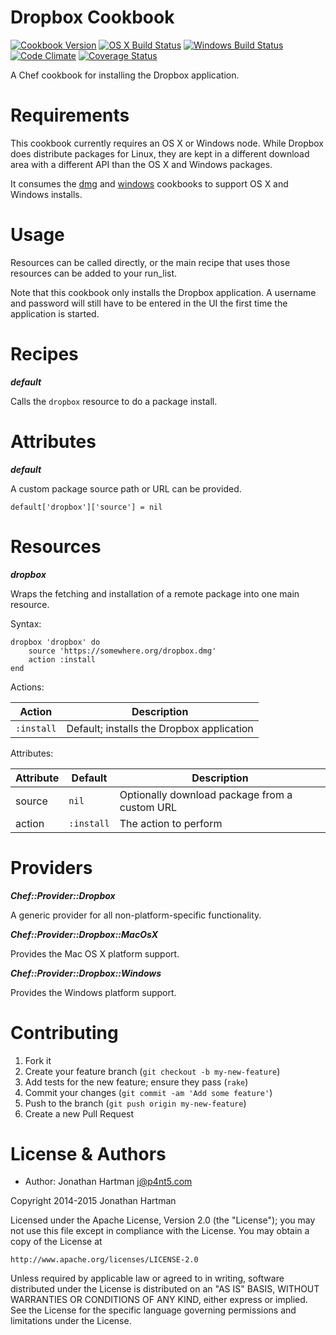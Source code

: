 Dropbox Cookbook
================
[![Cookbook Version](https://img.shields.io/cookbook/v/dropbox.svg)][cookbook]
[![OS X Build Status](https://img.shields.io/travis/RoboticCheese/dropbox-chef.svg)][travis]
[![Windows Build Status](https://img.shields.io/appveyor/ci/RoboticCheese/dropbox-chef.svg)][appveyor]
[![Code Climate](https://img.shields.io/codeclimate/github/RoboticCheese/dropbox-chef.svg)][codeclimate]
[![Coverage Status](https://img.shields.io/coveralls/RoboticCheese/dropbox-chef.svg)][coveralls]

[cookbook]: https://supermarket.chef.io/cookbooks/dropbox
[travis]: https://travis-ci.org/RoboticCheese/dropbox-chef
[appveyor]: https://ci.appveyor.com/project/RoboticCheese/dropbox-chef
[codeclimate]: https://codeclimate.com/github/RoboticCheese/dropbox-chef
[coveralls]: https://coveralls.io/r/RoboticCheese/dropbox-chef

A Chef cookbook for installing the Dropbox application.

Requirements
============

This cookbook currently requires an OS X or Windows node. While Dropbox does
distribute packages for Linux, they are kept in a different download area with
a different API than the OS X and Windows packages.

It consumes the [dmg](https://supermarket.chef.io/cookbooks/dmg) and
[windows](https://supermarket.chef.io/cookbooks/windows) cookbooks to support
OS X and Windows installs.

Usage
=====

Resources can be called directly, or the main recipe that uses those resources
can be added to your run\_list.

Note that this cookbook only installs the Dropbox application. A username and
password will still have to be entered in the UI the first time the application
is started.

Recipes
=======

***default***

Calls the `dropbox` resource to do a package install.

Attributes
==========

***default***

A custom package source path or URL can be provided.

    default['dropbox']['source'] = nil

Resources
=========

***dropbox***

Wraps the fetching and installation of a remote package into one main resource.

Syntax:

    dropbox 'dropbox' do
        source 'https://somewhere.org/dropbox.dmg'
        action :install
    end

Actions:

| Action     | Description                               |
|------------|-------------------------------------------|
| `:install` | Default; installs the Dropbox application |

Attributes:

| Attribute | Default    | Description                                   |
|-----------|------------|-----------------------------------------------|
| source    | `nil`      | Optionally download package from a custom URL |
| action    | `:install` | The action to perform                         |

Providers
=========

***Chef::Provider::Dropbox***

A generic provider for all non-platform-specific functionality.

***Chef::Provider::Dropbox::MacOsX***

Provides the Mac OS X platform support.

***Chef::Provider::Dropbox::Windows***

Provides the Windows platform support.

Contributing
============

1. Fork it
2. Create your feature branch (`git checkout -b my-new-feature`)
3. Add tests for the new feature; ensure they pass (`rake`)
4. Commit your changes (`git commit -am 'Add some feature'`)
5. Push to the branch (`git push origin my-new-feature`)
6. Create a new Pull Request

License & Authors
=================
- Author: Jonathan Hartman <j@p4nt5.com>

Copyright 2014-2015 Jonathan Hartman

Licensed under the Apache License, Version 2.0 (the "License");
you may not use this file except in compliance with the License.
You may obtain a copy of the License at

    http://www.apache.org/licenses/LICENSE-2.0

Unless required by applicable law or agreed to in writing, software
distributed under the License is distributed on an "AS IS" BASIS,
WITHOUT WARRANTIES OR CONDITIONS OF ANY KIND, either express or implied.
See the License for the specific language governing permissions and
limitations under the License.
